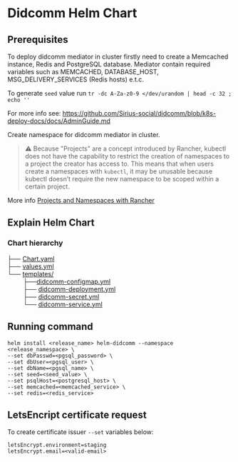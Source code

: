 # Didcomm Helm Chart

## Prerequisites

To deploy didcomm mediator in cluster firstly need to create a Memcached instance, Redis and PostgreSQL database. 
Mediator contain required variables such as MEMCACHED, DATABASE_HOST, MSG_DELIVERY_SERVICES (Redis hosts) e.t.c.

To generate ```seed``` value run ```tr -dc A-Za-z0-9 </dev/urandom | head -c 32 ; echo ''```

For more info see: https://github.com/Sirius-social/didcomm/blob/k8s-deploy-docs/docs/AdminGuide.md

Create namespace for didcomm mediator in cluster. 
> :warning: Because "Projects" are a concept introduced by Rancher, kubectl does not have the capability to restrict 
> the creation of namespaces to a project the creator has access to.
> This means that when users create a namespaces with ```kubectl```, it may be 
> unusable because kubectl doesn’t require the new namespace to be scoped within a certain project.

More info [Projects and Namespaces with Rancher](https://rancher.com/docs/rancher/v2.5/en/cluster-admin/projects-and-namespaces/)

## Explain Helm Chart
### Chart hierarchy

├── [Chart.yaml](Chart.yaml)\
├── [values.yml](values.yml)\
└── [templates/](templates)\
        
├──[didcomm-configmap.yml](templates/didcomm-configmap.yml)\
         ├── [didcomm-deployment.yml](templates/didcomm-deployment.yml)\
         ├── [didcomm-secret.yml](templates/didcomm-secret.yml)\
         └── [didcomm-service.yml](templates/didcomm-service.yml)

## Running command
```
helm install <release_name> helm-didcomm --namespace <release_namespace> \
--set dbPasswd=<pgsql_password> \
--set dbUser=<pgsql_user> \
--set dbName=<pgsql_name> \
--set seed=<seed_value> \
--set psqlHost=<postgresql_host> \
--set memcached=<memcached_service> \
--set redis=<redis_service>
```

## LetsEncript certificate request
To create certificate issuer ```--set``` variables below:

```
letsEncrypt.environment=staging
letsEncrypt.email=<valid-email>
```